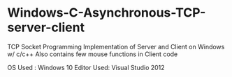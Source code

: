 # Windows-C-Asynchronous-TCP-server-client
TCP Socket Programming Implementation of Server and Client on Windows w/ c/c++
Also contains few mouse functions in Client code

OS Used : Windows 10
Editor Used: Visual Studio 2012
